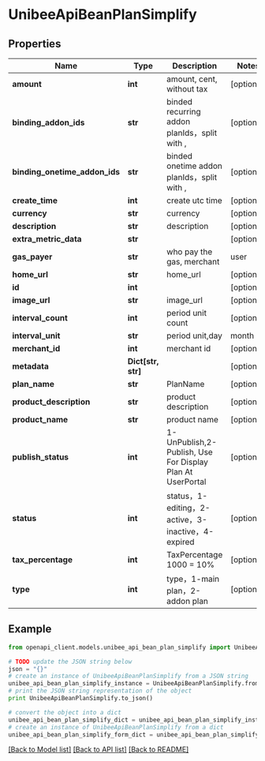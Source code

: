 # UnibeeApiBeanPlanSimplify


## Properties

Name | Type | Description | Notes
------------ | ------------- | ------------- | -------------
**amount** | **int** | amount, cent, without tax | [optional] 
**binding_addon_ids** | **str** | binded recurring addon planIds，split with , | [optional] 
**binding_onetime_addon_ids** | **str** | binded onetime addon planIds，split with , | [optional] 
**create_time** | **int** | create utc time | [optional] 
**currency** | **str** | currency | [optional] 
**description** | **str** | description | [optional] 
**extra_metric_data** | **str** |  | [optional] 
**gas_payer** | **str** | who pay the gas, merchant|user | [optional] 
**home_url** | **str** | home_url | [optional] 
**id** | **int** |  | [optional] 
**image_url** | **str** | image_url | [optional] 
**interval_count** | **int** | period unit count | [optional] 
**interval_unit** | **str** | period unit,day|month|year|week | [optional] 
**merchant_id** | **int** | merchant id | [optional] 
**metadata** | **Dict[str, str]** |  | [optional] 
**plan_name** | **str** | PlanName | [optional] 
**product_description** | **str** | product description | [optional] 
**product_name** | **str** | product name | [optional] 
**publish_status** | **int** | 1-UnPublish,2-Publish, Use For Display Plan At UserPortal | [optional] 
**status** | **int** | status，1-editing，2-active，3-inactive，4-expired | [optional] 
**tax_percentage** | **int** | TaxPercentage 1000 &#x3D; 10% | [optional] 
**type** | **int** | type，1-main plan，2-addon plan | [optional] 

## Example

```python
from openapi_client.models.unibee_api_bean_plan_simplify import UnibeeApiBeanPlanSimplify

# TODO update the JSON string below
json = "{}"
# create an instance of UnibeeApiBeanPlanSimplify from a JSON string
unibee_api_bean_plan_simplify_instance = UnibeeApiBeanPlanSimplify.from_json(json)
# print the JSON string representation of the object
print UnibeeApiBeanPlanSimplify.to_json()

# convert the object into a dict
unibee_api_bean_plan_simplify_dict = unibee_api_bean_plan_simplify_instance.to_dict()
# create an instance of UnibeeApiBeanPlanSimplify from a dict
unibee_api_bean_plan_simplify_form_dict = unibee_api_bean_plan_simplify.from_dict(unibee_api_bean_plan_simplify_dict)
```
[[Back to Model list]](../README.md#documentation-for-models) [[Back to API list]](../README.md#documentation-for-api-endpoints) [[Back to README]](../README.md)


